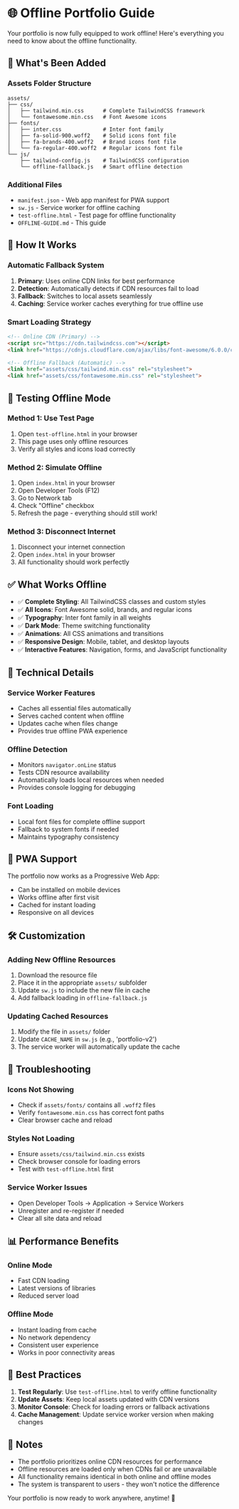 # 🌐 Offline Portfolio Guide

Your portfolio is now fully equipped to work offline! Here's everything you need to know about the offline functionality.

## 📁 What's Been Added

### Assets Folder Structure
```
assets/
├── css/
│   ├── tailwind.min.css      # Complete TailwindCSS framework
│   └── fontawesome.min.css   # Font Awesome icons
├── fonts/
│   ├── inter.css             # Inter font family
│   ├── fa-solid-900.woff2    # Solid icons font file
│   ├── fa-brands-400.woff2   # Brand icons font file
│   └── fa-regular-400.woff2  # Regular icons font file
└── js/
    ├── tailwind-config.js    # TailwindCSS configuration
    └── offline-fallback.js   # Smart offline detection
```

### Additional Files
- `manifest.json` - Web app manifest for PWA support
- `sw.js` - Service worker for offline caching
- `test-offline.html` - Test page for offline functionality
- `OFFLINE-GUIDE.md` - This guide

## 🚀 How It Works

### Automatic Fallback System
1. **Primary**: Uses online CDN links for best performance
2. **Detection**: Automatically detects if CDN resources fail to load
3. **Fallback**: Switches to local assets seamlessly
4. **Caching**: Service worker caches everything for true offline use

### Smart Loading Strategy
```html
<!-- Online CDN (Primary) -->
<script src="https://cdn.tailwindcss.com"></script>
<link href="https://cdnjs.cloudflare.com/ajax/libs/font-awesome/6.0.0/css/all.min.css">

<!-- Offline Fallback (Automatic) -->
<link href="assets/css/tailwind.min.css" rel="stylesheet">
<link href="assets/css/fontawesome.min.css" rel="stylesheet">
```

## 🧪 Testing Offline Mode

### Method 1: Use Test Page
1. Open `test-offline.html` in your browser
2. This page uses only offline resources
3. Verify all styles and icons load correctly

### Method 2: Simulate Offline
1. Open `index.html` in your browser
2. Open Developer Tools (F12)
3. Go to Network tab
4. Check "Offline" checkbox
5. Refresh the page - everything should still work!

### Method 3: Disconnect Internet
1. Disconnect your internet connection
2. Open `index.html` in your browser
3. All functionality should work perfectly

## ✅ What Works Offline

- ✅ **Complete Styling**: All TailwindCSS classes and custom styles
- ✅ **All Icons**: Font Awesome solid, brands, and regular icons
- ✅ **Typography**: Inter font family in all weights
- ✅ **Dark Mode**: Theme switching functionality
- ✅ **Animations**: All CSS animations and transitions
- ✅ **Responsive Design**: Mobile, tablet, and desktop layouts
- ✅ **Interactive Features**: Navigation, forms, and JavaScript functionality

## 🔧 Technical Details

### Service Worker Features
- Caches all essential files automatically
- Serves cached content when offline
- Updates cache when files change
- Provides true offline PWA experience

### Offline Detection
- Monitors `navigator.onLine` status
- Tests CDN resource availability
- Automatically loads local resources when needed
- Provides console logging for debugging

### Font Loading
- Local font files for complete offline support
- Fallback to system fonts if needed
- Maintains typography consistency

## 📱 PWA Support

The portfolio now works as a Progressive Web App:
- Can be installed on mobile devices
- Works offline after first visit
- Cached for instant loading
- Responsive on all devices

## 🛠️ Customization

### Adding New Offline Resources
1. Download the resource file
2. Place it in the appropriate `assets/` subfolder
3. Update `sw.js` to include the new file in cache
4. Add fallback loading in `offline-fallback.js`

### Updating Cached Resources
1. Modify the file in `assets/` folder
2. Update `CACHE_NAME` in `sw.js` (e.g., 'portfolio-v2')
3. The service worker will automatically update the cache

## 🚨 Troubleshooting

### Icons Not Showing
- Check if `assets/fonts/` contains all `.woff2` files
- Verify `fontawesome.min.css` has correct font paths
- Clear browser cache and reload

### Styles Not Loading
- Ensure `assets/css/tailwind.min.css` exists
- Check browser console for loading errors
- Test with `test-offline.html` first

### Service Worker Issues
- Open Developer Tools → Application → Service Workers
- Unregister and re-register if needed
- Clear all site data and reload

## 📊 Performance Benefits

### Online Mode
- Fast CDN loading
- Latest versions of libraries
- Reduced server load

### Offline Mode
- Instant loading from cache
- No network dependency
- Consistent user experience
- Works in poor connectivity areas

## 🎯 Best Practices

1. **Test Regularly**: Use `test-offline.html` to verify offline functionality
2. **Update Assets**: Keep local assets updated with CDN versions
3. **Monitor Console**: Check for loading errors or fallback activations
4. **Cache Management**: Update service worker version when making changes

## 📝 Notes

- The portfolio prioritizes online CDN resources for performance
- Offline resources are loaded only when CDNs fail or are unavailable
- All functionality remains identical in both online and offline modes
- The system is transparent to users - they won't notice the difference

Your portfolio is now ready to work anywhere, anytime! 🚀